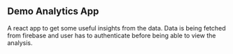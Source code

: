 ## Demo Analytics App

A react app to get some useful insights from the data. Data is being fetched from firebase and user has to authenticate before being able to view the analysis.
